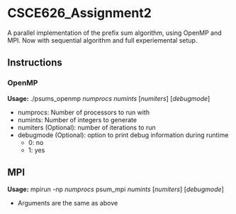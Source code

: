 # CSCE626_Assignment2
A parallel implementation of the prefix sum algorithm, using OpenMP and MPI. Now with sequential algorithm and full experiemental setup.

## Instructions

### OpenMP
**Usage:** ./psums_openmp *numprocs* *numints* [*numiters*] [*debugmode*]
- numprocs: Number of processors to run with
- numints: Number of integers to generate
- numiters (Optional): number of iterations to run
- debugmode (Optional): option to print debug information during runtime
  * 0: no
  * 1: yes


## MPI
**Usage:** mpirun -np *numprocs* psum_mpi *numints* [*numiters*] [*debugmode*]
- Arguments are the same as above


